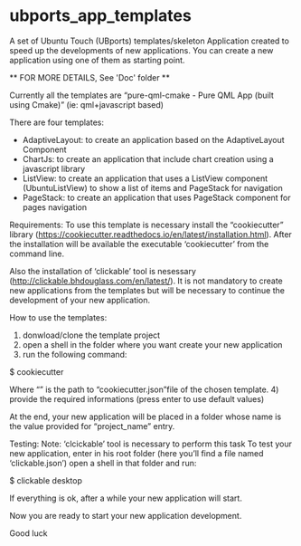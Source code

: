 # ubports_app_templates

A set of Ubuntu Touch (UBports) templates/skeleton Application created to speed up the developments of new applications.
You can create a new application using one of them as starting point.

** FOR MORE DETAILS, See 'Doc' folder **

Currently all the templates are “pure-qml-cmake - Pure QML App (built using Cmake)” 
(ie: qml+javascript based)

There are four templates: 
- AdaptiveLayout: to create an application based on the AdaptiveLayout Component
- ChartJs: to create an application that include chart creation using a javascript library
- ListView: to create an application that uses a ListView component (UbuntuListView) to show a list of items and PageStack for navigation
- PageStack:  to create an application that uses PageStack component for pages navigation


Requirements:
To use this template is necessary install the “cookiecutter” library (https://cookiecutter.readthedocs.io/en/latest/installation.html).
After the installation will be available the executable ‘cookiecutter’ from the command line.

Also the  installation of ‘clickable’  tool is nesessary (http://clickable.bhdouglass.com/en/latest/).
It is not mandatory to create new applications from the templates but will be necessary to continue the development of your new application.

How to use the templates:
1) donwload/clone the template project
2) open a shell in the folder where you want create your new application
3) run the following command:

$ cookiecutter <path to cookiecutter.json>

Where “<path to cookiecutter.json>” is the path to “cookiecutter.json”file  of the chosen template.
4) provide the required informations (press enter to use default values)

At the end, your new application will be placed in a folder whose name is the value provided for “project_name” entry.

Testing:
Note: ‘clcickable’ tool is necessary to perform this task
To test your new application, enter in his root folder (here you’ll find a file named ‘clickable.json’)
open a shell in that folder and run:

$ clickable desktop

If everything is ok, after a while your new application will start.

Now you are ready to start your new application development.

Good luck 
